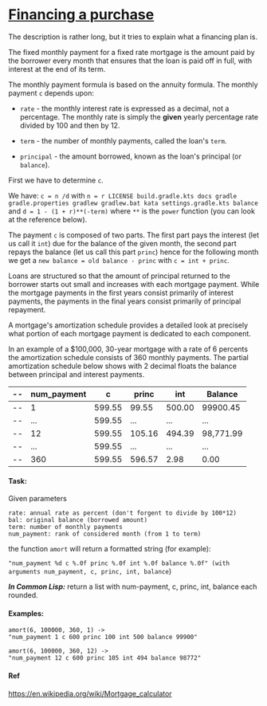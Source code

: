 # [Financing a purchase](https://www.codewars.com/kata/financing-a-purchase "https://www.codewars.com/kata/59c68ea2aeb2843e18000109")

The description is rather long, but it tries to explain what a financing plan is.

The fixed monthly payment for a fixed rate mortgage is the amount paid by the borrower every month that ensures
that the loan is paid off in full, with interest at the end of its term.

The monthly payment formula is based on the annuity formula.
The monthly payment `c` depends upon:

- `rate` - the monthly interest rate is expressed as a decimal, not a percentage.
  The monthly rate is simply the **given** yearly percentage rate divided by 100 and then by 12.

- `term` - the number of monthly payments, called the loan's `term`.
- `principal` - the amount borrowed, known as the loan's principal (or `balance`).

First we have to determine `c`.

We have: `c = n /d` with `n = r LICENSE build.gradle.kts docs gradle gradle.properties gradlew gradlew.bat kata settings.gradle.kts balance`
and `d = 1 - (1 + r)**(-term)` where `**` is the `power` function (you can look at the reference below).

The payment `c` is composed of two parts. The first part pays the interest (let us call it `int`)
due for the balance of the given month, the second part repays the balance (let us call this part `princ`) hence for the following month we
get a `new balance = old balance - princ` with `c = int + princ`.

Loans are structured so that the amount of principal returned to the borrower starts out small and increases with each mortgage payment.
While the mortgage payments in the first years consist primarily of interest payments, the payments in the final years consist primarily of
principal repayment.

A mortgage's amortization schedule provides a detailed look at precisely what portion of each mortgage payment is dedicated to each
component.

In an example of a $100,000, 30-year mortgage with a rate of 6 percents the amortization schedule consists of 360 monthly payments.
The partial amortization schedule below shows with 2 decimal floats
the balance between principal and interest payments.

| -- | num_payment | c      | princ  | int    | Balance   |
|----|-------------|--------|--------|--------|-----------|
| -- | 1           | 599.55 | 99.55  | 500.00 | 99900.45  |
| -- | ...         | 599.55 | ...    | ...    | ...       |
| -- | 12          | 599.55 | 105.16 | 494.39 | 98,771.99 |
| -- | ...         | 599.55 | ...    | ...    | ...       |
| -- | 360         | 599.55 | 596.57 | 2.98   | 0.00      |

#### Task:

Given parameters

```
rate: annual rate as percent (don't forgent to divide by 100*12)
bal: original balance (borrowed amount) 
term: number of monthly payments
num_payment: rank of considered month (from 1 to term)
```

the function `amort` will return a formatted string (for example):

`"num_payment %d c %.0f princ %.0f int %.0f balance %.0f" (with arguments num_payment, c, princ, int, balance`)

***In Common Lisp:***
return a list with num-payment, c, princ, int, balance each rounded.

#### Examples:

```
amort(6, 100000, 360, 1) ->
"num_payment 1 c 600 princ 100 int 500 balance 99900"

amort(6, 100000, 360, 12) ->
"num_payment 12 c 600 princ 105 int 494 balance 98772"

```

#### Ref

<https://en.wikipedia.org/wiki/Mortgage_calculator>